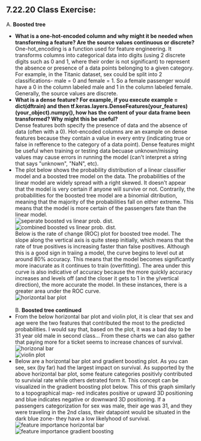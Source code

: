 ## 7.22.20 Class Exercise:<br/>
A. **Boosted tree**<br/>
- **What is a one-hot-encoded column and why might it be needed when transforming a feature?  Are the source values continuous or discrete?**<br/>
One-hot_encoding is a function used for feature engineering. It transforms columns into categorical data into digits (using 2 discrete digits such as 0 and 1, where their order is not significant) to represent the absence or presence of a data points belonging to a given category. For example, in the Titanic dataset, sex could be split into 2 classifications- male = 0 and female = 1. So a female passenger would have a 0 in the column labeled male and 1 in the column labeled female. Generally, the source values are discrete.<br/>
- **What is a dense feature?  For example, if you execute example = dict(dftrain) and then tf.keras.layers.DenseFeatures(your_features)(your_object).numpy(), how has the content of your data frame been transformed?  Why might this be useful?**<br/>
Dense features both specify the presence of data and the absence of data (often with a 0). Hot-encoded columns are an example on dense features because they contain a value in every entry (indicating true or false in refference to the category of a data point). Dense features might be useful when training or testing data becuase unknown/missing values may cause errors in running the model (can't interpret a string that says "unknown", "NaN", etc).<br/>
- The plot below shows the probability distribution of a linear classifier model and a boosted tree model on the data. The probabilities of the linear model are widely spread with a right skewed. It doesn't appear that the model is very certain if anyone will survive or not. Contrarily, the probabilities for the boosted tree model are a binomial ditribution, meaning that the majority of the probabilities fall on either extreme. This means that the model is more certain of the passengers fate than the linear model.<br/>
![seperate boosted vs linear prob. dist.](https://aeraposo.github.io/Data-310-Public-Raposo/boosted_vs_linear_1.png)<br/>
![combined boosted vs linear prob. dist.](https://aeraposo.github.io/Data-310-Public-Raposo/boosted_vs_linear.png)<br/>
Below is the rate of change (ROC) plot for boosted tree model. The slope along the vertical axis is quite steep initially, which means that the rate of true positives is increasing faster than false positives. Although this is a good sign in traiing a model, the curve begins to level out at around 80% accuracy. This means that the model becomes significantly more inacurate as it continues to train (overfitting). The area under this curve is also indicative of accuracy because the more quickly accuracy increases and levels off (and the closer it gets to 1 in the y/vertical direction), the more accurate the model. In these instances, there is a greater area under the ROC curve.<br/>
![horizontal bar plot](https://aeraposo.github.io/Data-310-Public-Raposo/horizontal_bar_titanic.png)<br/><br/>
B. **Boosted tree continued**<br/>
- From the below horizontal bar plot and violin plot, it is clear that sex and age were the two features that contributed the most to the predicted probabilities. I would say that, based on the plot, it was a bad day to be 31 year old male in second class... From these charts we can also gather that paying more for a ticket seems to increase chances of survival.<br/>
![horizonal bar](https://aeraposo.github.io/Data-310-Public-Raposo/horizontal_bar_titanic.png)<br/>
![violin plot](https://aeraposo.github.io/Data-310-Public-Raposo/violin_titanic.png)<br/>
- Below are a horizontal bar plot and gradient boosting plot. As you can see, sex (by far) had the largest impact on survival. As supported by the above horizontal bar plot, some feature categories positivly contributed to survivial rate while others detrated form it. This concept can be visualized in the gradient boosting plot below. This of this graph similarly to a topographical map- red indicates positive or upward 3D positioning and blue indicates negative or downward 3D positioning. If a passengers categorization for sex was male, their age was 31, and they were traveling in the 2nd class, their datapoint would be situated in the dark blue zone- they have a low likelyhood of survival.<br/>
![feature importance horizontal bar](https://aeraposo.github.io/Data-310-Public-Raposo/titanic_feature_1.png)<br/>
![feature importance gradient boosting](https://aeraposo.github.io/Data-310-Public-Raposo/titanic_feature_2.png)<br/>

